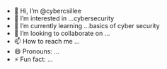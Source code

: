 - 👋 Hi, I’m @cybercsillee
- 👀 I’m interested in ...cybersecurity
- 🌱 I’m currently learning ...basics of cyber security
- 💞️ I’m looking to collaborate on ...
- 📫 How to reach me ...
- 😄 Pronouns: ...
- ⚡ Fun fact: ...

<!---
cybercsillee/cybercsillee is a ✨ special ✨ repository because its `README.md` (this file) appears on your GitHub profile.
You can click the Preview link to take a look at your changes.
--->
